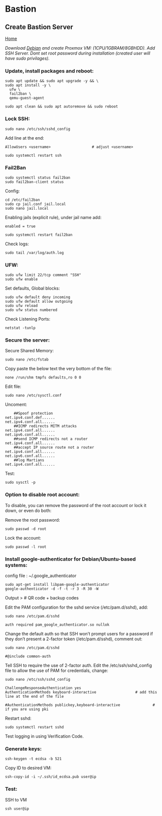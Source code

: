 # Bastion
## Create Bastion Server
  
<p align="left">
  <a href="https://github.com/vdarkobar/Home_Lab">Home</a>
</p>  
  
*Download <a href="https://www.debian.org/index.html">Debian</a> and create Proxmox VM: (1CPU/1GBRAM/8GBHDD). Add SSH Server. Dont set root password during installation (created user will have sudo privilages).*  
  
### Update, install packages and reboot:
```
sudo apt update && sudo apt upgrade -y && \
sudo apt install -y \
  ufw \
  fail2ban \
  qemu-guest-agent
```
```
sudo apt clean && sudo apt autoremove && sudo reboot
```
  
### Lock SSH:
```
sudo nano /etc/ssh/sshd_config
```	    
Add line at the end:
```
AllowUsers <username>					# adjust <username>
```
```
sudo systemctl restart ssh
```

### Fail2Ban
```
sudo systemctl status fail2ban
sudo fail2ban-client status
```
Config:
```
cd /etc/fail2ban
sudo cp jail.conf jail.local
sudo nano jail.local
```
Enabling jails (explicit rule), under jail name add:
```
enabled = true
```
```
sudo systemctl restart fail2ban
```
Check logs: 
```
sudo tail /var/log/auth.log
```
  
### UFW:
```
sudo ufw limit 22/tcp comment "SSH"
sudo ufw enable
```
Set defaults, Global blocks:
```
sudo ufw default deny incoming
sudo ufw default allow outgoing
sudo ufw reload
sudo ufw status numbered
```      
Check Listening Ports:
```
netstat -tunlp
```
  
### Secure the server:
Secure Shared Memory:
```
sudo nano /etc/fstab
```
Copy paste the below text the very bottom of the file:
```
none /run/shm tmpfs defaults,ro 0 0
```
Edit file:
```
sudo nano /etc/sysctl.conf
```
Uncoment:
```
	##Spoof protection
net.ipv4.conf.def......
net.ipv4.conf.all......
	##ICMP redirects MITM attacks
net.ipv4.conf.all......
net.ipv6.conf.all......
	##send ICMP redirects not a router
net.ipv4.conf.all......
	##accept IP source route not a router
net.ipv4.conf.all......
net.ipv6.conf.all......
	##log Martians
net.ipv4.conf.all......
```
Test:
```
sudo sysctl -p
```
  
### Option to disable root account:
To disable, you can remove the password of the root account or lock it down, or even do both:  
  
Remove the root password:
```
sudo passwd -d root
```
Lock the account:
```
sudo passwd -l root
```
  
### Install google-authenticator for Debian/Ubuntu-based systems:
config file : ~/.google_authenticator
```
sudo apt-get install libpam-google-authenticator
google-authenticator -d -f -t -r 3 -R 30 -W
```
  
Output > # QR code + backup codes 
  
Edit the PAM configuration for the sshd service (/etc/pam.d/sshd), add:
```
sudo nano /etc/pam.d/sshd
```
```
auth required pam_google_authenticator.so nullok
```
Change the default auth so that SSH won’t prompt users for a password if they don’t present a 2-factor token (/etc/pam.d/sshd), comment out:
```
sudo nano /etc/pam.d/sshd
```
```
#@include common-auth
```	
Tell SSH to require the use of 2-factor auth. Edit the /etc/ssh/sshd_config file to allow the use of PAM for credentials, change:
```
sudo nano /etc/ssh/sshd_config
```
```
ChallengeResponseAuthentication yes
AuthenticationMethods keyboard-interactive					# add this line at the end of the file

#AuthenticationMethods publickey,keyboard-interactive				# if you are using pki
```
Restart sshd:
```
sudo systemctl restart sshd
```
Test logging in using Verification Code.
  
### Generate keys:
```
ssh-keygen -t ecdsa -b 521
```
Copy ID to desired VM:
```
ssh-copy-id -i ~/.ssh/id_ecdsa.pub user@ip
```
### Test: 
SSH to VM
```
ssh user@ip
```
